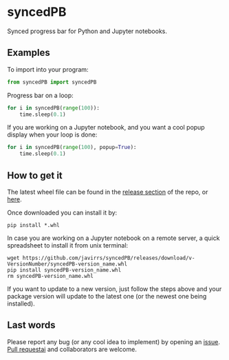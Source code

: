 # syncedPB
Synced progress bar for Python and Jupyter notebooks.


## Examples

To import into your program:

```python
from syncedPB import syncedPB
```

Progress bar on a loop:

```python
for i in syncedPB(range(100)):
    time.sleep(0.1)
```

If you are working on a Jupyter notebook, and you want a cool popup display when your loop is done:

```python
for i in syncedPB(range(100), popup=True):
    time.sleep(0.1)
```

## How to get it

The latest wheel file can be found in the [release section](https://github.com/javirrs/syncedPB/releases) of the repo, or [here](https://github.com/javirrs/syncedPB/releases/download/v0.0.2/syncedPB-0.0.2-py3-none-any.whl).

Once downloaded you can install it by:

```
pip install *.whl
```

In case you are working on a Jupyter notebook on a remote server, a quick spreadsheet to install it from unix terminal:

```
wget https://github.com/javirrs/syncedPB/releases/download/v-VersionNumber/syncedPB-version_name.whl
pip install syncedPB-version_name.whl
rm syncedPB-version_name.whl
```

If you want to update to a new version, just follow the steps above and your package version will update to the latest one (or the newest one being installed).

## Last words

Please report any bug (or any cool idea to implement) by opening an [issue](https://github.com/javirrs/syncedPB/issues). [Pull requestai](https://github.com/javirrs/syncedPB/pulls) and collaborators are welcome.
